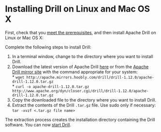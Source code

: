 # Installing Drill on Linux and Mac OS X
First, check that you [meet the prerequisites]({{site.baseurl}}/docs/embedded-mode-prerequisites), and then install Apache Drill on Linux or Mac OS X:

Complete the following steps to install Drill:  

1. In a terminal window, change to the directory where you want to install Drill.  
2. Download the latest version of Apache Drill [here](http://apache.mirrors.hoobly.com/drill/drill-1.12.0/apache-drill-1.12.0.tar.gz) or from the [Apache Drill mirror site](http://www.apache.org/dyn/closer.cgi/drill/drill-1.12.0/apache-drill-1.12.0.tar.gz) with the command appropriate for your system:  
       * `wget http://apache.mirrors.hoobly.com/drill/drill-1.12.0/apache-drill-1.12.0.tar.gz`  
       * `curl -o apache-drill-1.12.0.tar.gz http://www.apache.org/dyn/closer.cgi/drill/drill-1.12.0/apache-drill-1.12.0.tar.gz`  
3. Copy the downloaded file to the directory where you want to install Drill.  
4. Extract the contents of the Drill `.tar.gz` file. Use sudo only if necessary:  
`tar -xvzf <.tar.gz file name>`  

The extraction process creates the installation directory containing the Drill software. You can now [start Drill]({{site.baseurl}}/docs/starting-drill-on-linux-and-mac-os-x).
